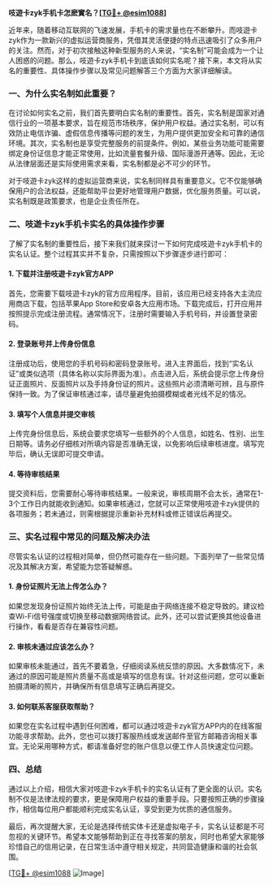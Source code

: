 **吱遊卡zyk手机卡怎麽實名？[[TG💪+ @esim1088](https://t.me/s/esim1088)]**

近年来，随着移动互联网的飞速发展，手机卡的需求量也在不断攀升。而吱遊卡zyk作为一款新兴的虚拟运营商服务，凭借其灵活便捷的特点迅速吸引了众多用户的关注。然而，对于初次接触这种新型服务的人来说，“实名制”可能会成为一个让人困惑的问题。那么，吱遊卡zyk手机卡到底该如何实名呢？接下来，本文将从实名的重要性、具体操作步骤以及常见问题解答三个方面为大家详细解读。

### 一、为什么实名制如此重要？

在讨论如何实名之前，我们首先要明白实名制的重要性。首先，实名制是国家对通信行业的一项基本要求，旨在规范市场秩序，保护用户权益。通过实名制，可以有效防止电信诈骗、虚假信息传播等问题的发生，为用户提供更加安全和可靠的通信环境。其次，实名制也是享受完整服务的前提条件。例如，某些业务功能可能需要绑定身份证信息才能正常使用，比如流量套餐升级、国际漫游开通等。因此，无论从法律层面还是实际使用需求来看，实名制都是必不可少的环节。

对于吱遊卡zyk这样的虚拟运营商来说，实名制同样具有重要意义。它不仅能够确保用户的合法权益，还能帮助平台更好地管理用户数据，优化服务质量。可以说，实名制既是政策要求，也是企业责任所在。

### 二、吱遊卡zyk手机卡实名的具体操作步骤

了解了实名制的重要性后，接下来我们就来探讨一下如何完成吱遊卡zyk手机卡的实名认证。整个过程其实并不复杂，只需按照以下步骤逐步进行即可：

#### 1. 下载并注册吱遊卡zyk官方APP

首先，您需要下载吱遊卡zyk的官方应用程序。目前，该应用已经支持各大主流应用商店下载，包括苹果App Store和安卓各大应用市场。下载完成后，打开应用并按照提示完成注册流程。通常情况下，注册时需要输入手机号码，并设置登录密码。

#### 2. 登录账号并上传身份信息

注册成功后，使用您的手机号码和密码登录账号。进入主界面后，找到“实名认证”或类似选项（具体名称以实际界面为准）。点击进入后，系统会提示您上传身份证正面照片、反面照片以及手持身份证的照片。这些照片必须清晰可辨，且与原件保持一致。为了保证审核通过率，请尽量避免拍摄模糊或者光线不足的情况。

#### 3. 填写个人信息并提交审核

上传完身份信息后，系统会要求您填写一些额外的个人信息，如姓名、性别、出生日期等。请务必仔细核对所填内容是否准确无误，以免影响后续审核进度。填写完毕后，确认无误即可提交申请。

#### 4. 等待审核结果

提交资料后，您需要耐心等待审核结果。一般来说，审核周期不会太长，通常在1-3个工作日内就能收到通知。如果审核通过，您就可以正常使用吱遊卡zyk提供的各项服务；若未通过，则需根据提示重新补充材料或修正错误后再提交。

### 三、实名过程中常见的问题及解决办法

尽管实名认证的过程相对简单，但仍然可能存在一些问题。下面列举了一些常见情况及其解决方案，希望能为您答疑解惑。

#### 1. 身份证照片无法上传怎么办？

如果您发现身份证照片始终无法上传，可能是由于网络连接不稳定导致的。建议检查Wi-Fi信号强度或切换至移动数据网络尝试。此外，还可以尝试更换其他设备进行操作，看看是否存在兼容性问题。

#### 2. 审核未通过应该怎么办？

如果审核未能通过，首先不要着急，仔细阅读系统反馈的原因。大多数情况下，未通过的原因可能是照片质量不高或是填写的信息有误。针对这些问题，您可以重新拍摄清晰的照片，并确保所有信息填写正确后再提交。

#### 3. 如何联系客服获取帮助？

如果您在实名过程中遇到任何困难，都可以通过吱遊卡zyk官方APP内的在线客服功能寻求帮助。此外，您也可以拨打客服热线或发送邮件至官方邮箱咨询相关事宜。无论采用哪种方式，都请准备好您的账户信息以便工作人员快速定位问题。

### 四、总结

通过以上介绍，相信大家对吱遊卡zyk手机卡的实名认证有了更全面的认识。实名制不仅是法律法规的要求，更是保障用户权益的重要手段。只要按照正确的步骤操作，相信每位用户都能顺利完成实名认证，享受到更为优质的通信服务。

最后，再次提醒大家，无论是选择传统实体卡还是虚拟电子卡，实名认证都是不可忽视的关键环节。希望本文能够帮助到正在寻找答案的朋友，同时也希望大家能够珍惜自己的信用记录，在日常生活中遵守相关规定，共同营造健康和谐的社会氛围。

[[TG💪+ @esim1088](https://t.me/s/esim1088) ![Image](https://i.postimg.cc/4NQfJmqS/Snipaste-2025-05-13-00-14-12.png)]